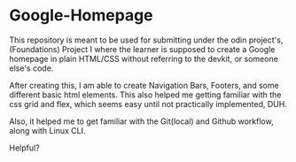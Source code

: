 # Google-Homepage
This repository is meant to be used for submitting under the odin project's, (Foundations) Project I where the learner is supposed to create a Google homepage in plain HTML/CSS without referring to the devkit, or someone else's code. 

After creating this, I am able to create Navigation Bars, Footers, and some different basic html elements. This also helped me getting familiar with the css grid and flex, which seems easy until not practically implemented, DUH. 

Also, it helped me to get familiar with the Git(local) and Github workflow, along with Linux CLI.

Helpful?